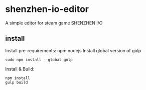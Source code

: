 # shenzhen-io-editor
A simple editor for steam game SHENZHEN I/O


## install 
Install pre-requirements: npm nodejs
Install global version of gulp

    sudo npm install --global gulp

Install & Build:

    npm install
    gulp build

